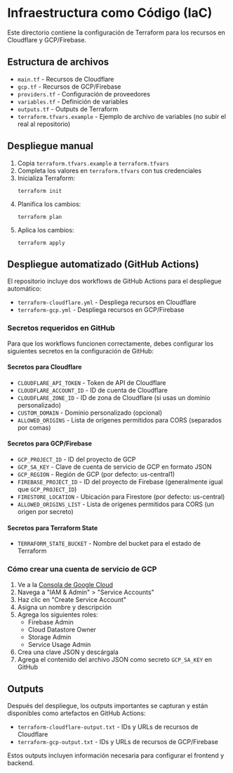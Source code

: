 # Infraestructura como Código (IaC)

Este directorio contiene la configuración de Terraform para los recursos en Cloudflare y GCP/Firebase.

## Estructura de archivos

- `main.tf` - Recursos de Cloudflare
- `gcp.tf` - Recursos de GCP/Firebase
- `providers.tf` - Configuración de proveedores
- `variables.tf` - Definición de variables
- `outputs.tf` - Outputs de Terraform
- `terraform.tfvars.example` - Ejemplo de archivo de variables (no subir el real al repositorio)

## Despliegue manual

1. Copia `terraform.tfvars.example` a `terraform.tfvars`
2. Completa los valores en `terraform.tfvars` con tus credenciales
3. Inicializa Terraform:
   ```
   terraform init
   ```
4. Planifica los cambios:
   ```
   terraform plan
   ```
5. Aplica los cambios:
   ```
   terraform apply
   ```

## Despliegue automatizado (GitHub Actions)

El repositorio incluye dos workflows de GitHub Actions para el despliegue automático:

- `terraform-cloudflare.yml` - Despliega recursos en Cloudflare
- `terraform-gcp.yml` - Despliega recursos en GCP/Firebase

### Secretos requeridos en GitHub

Para que los workflows funcionen correctamente, debes configurar los siguientes secretos en la configuración de GitHub:

#### Secretos para Cloudflare

- `CLOUDFLARE_API_TOKEN` - Token de API de Cloudflare
- `CLOUDFLARE_ACCOUNT_ID` - ID de cuenta de Cloudflare
- `CLOUDFLARE_ZONE_ID` - ID de zona de Cloudflare (si usas un dominio personalizado)
- `CUSTOM_DOMAIN` - Dominio personalizado (opcional)
- `ALLOWED_ORIGINS` - Lista de orígenes permitidos para CORS (separados por comas)

#### Secretos para GCP/Firebase

- `GCP_PROJECT_ID` - ID del proyecto de GCP
- `GCP_SA_KEY` - Clave de cuenta de servicio de GCP en formato JSON
- `GCP_REGION` - Región de GCP (por defecto: us-central1)
- `FIREBASE_PROJECT_ID` - ID del proyecto de Firebase (generalmente igual que `GCP_PROJECT_ID`)
- `FIRESTORE_LOCATION` - Ubicación para Firestore (por defecto: us-central)
- `ALLOWED_ORIGINS_LIST` - Lista de orígenes permitidos para CORS (un origen por secreto)

#### Secretos para Terraform State

- `TERRAFORM_STATE_BUCKET` - Nombre del bucket para el estado de Terraform

### Cómo crear una cuenta de servicio de GCP

1. Ve a la [Consola de Google Cloud](https://console.cloud.google.com/)
2. Navega a "IAM & Admin" > "Service Accounts"
3. Haz clic en "Create Service Account"
4. Asigna un nombre y descripción
5. Agrega los siguientes roles:
   - Firebase Admin
   - Cloud Datastore Owner
   - Storage Admin
   - Service Usage Admin
6. Crea una clave JSON y descárgala
7. Agrega el contenido del archivo JSON como secreto `GCP_SA_KEY` en GitHub

## Outputs

Después del despliegue, los outputs importantes se capturan y están disponibles como artefactos en GitHub Actions:

- `terraform-cloudflare-output.txt` - IDs y URLs de recursos de Cloudflare
- `terraform-gcp-output.txt` - IDs y URLs de recursos de GCP/Firebase

Estos outputs incluyen información necesaria para configurar el frontend y backend. 